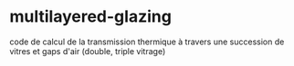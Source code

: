 # multilayered-glazing
code de calcul de la transmission thermique à travers une succession de vitres et gaps d'air (double, triple vitrage)
